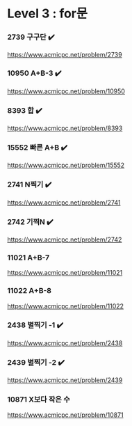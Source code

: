 Level 3 : for문
===

### 2739 구구단 ✔️
https://www.acmicpc.net/problem/2739

### 10950 A+B-3 ✔️
https://www.acmicpc.net/problem/10950

### 8393 합 ✔️
https://www.acmicpc.net/problem/8393

### 15552 빠른 A+B ✔️
https://www.acmicpc.net/problem/15552

### 2741 N찍기 ✔️
https://www.acmicpc.net/problem/2741

### 2742 기찍N ✔️
https://www.acmicpc.net/problem/2742

### 11021 A+B-7 
https://www.acmicpc.net/problem/11021

### 11022 A+B-8 
https://www.acmicpc.net/problem/11022

### 2438 별찍기 -1 ✔️
https://www.acmicpc.net/problem/2438

### 2439 별찍기 -2 ✔️
https://www.acmicpc.net/problem/2439

### 10871 X보다 작은 수
https://www.acmicpc.net/problem/10871
